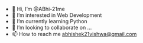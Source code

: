 - 👋 Hi, I’m @ABhi-21me
- 👀 I’m interested in Web Development 
- 🌱 I’m currently learning Python 
- 💞️ I’m looking to collaborate on ...
- 📫 How to reach me abhishek21vishwa@gmail.com

<!---
ABhi-21me/ABhi-21me is a ✨ special ✨ repository because its `README.md` (this file) appears on your GitHub profile.
You can click the Preview link to take a look at your changes.
--->
